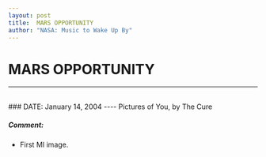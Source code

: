 ```yaml
---
layout: post
title:  MARS OPPORTUNITY
author: "NASA: Music to Wake Up By"
---
```


# MARS OPPORTUNITY
----
<br/>
### DATE: January 14, 2004
----
Pictures of You, by The Cure

##### Comment:
* First MI image.

